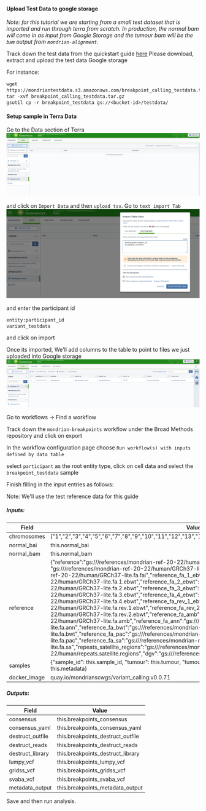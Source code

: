 #### Upload Test Data to google storage


*Note: for this tutorial we are starting from a small test dataset that is imported and run through terra from scratch. 
In production, the normal bam will come in as input from Google Storage and the tumour bam will be the `bam` output from `mondrian-alignment`.*


Track down the test data from the quickstart guide [here](../quickstart/breakpoint_calling.md) Please download, extract and upload the test data Google storage


For instance:
```
wget https://mondriantestdata.s3.amazonaws.com/breakpoint_calling_testdata.tar.gz
tar -xvf breakpoint_calling_testdata.tar.gz
gsutil cp -r breakpoint_testdata gs://<bucket-id>/testdata/
```


#### Setup sample in Terra Data

Go to the Data section of Terra
![Terra_Data](../assets/terra_data_import_data.png)

and click on `Import Data` and then `upload tsv`. Go to `text import Tab`
![Terra Alignment Data](../assets/terra_data_import_data_alignment_1.png)

and enter the participant id
```
entity:participant_id
variant_testdata
```
and click on import

Once its imported, We'll add columns to the table to point to files we just uploaded into Google storage
![Terra Breakpoint Data](../assets/terra_data_import_data_breakpoints.png)


Go to workflows -> Find a workflow


Track down the `mondrian-breakpoints` workflow under the Broad Methods repository and click on export


In the workflow configuration page
choose 
`Run workflow(s) with inputs defined by data table`

select `participant` as the root entity type, click on cell data and select the `breakpoint_testdata` sample


Finish filling in the input entries as follows:

Note: We'll use the test reference data for this guide

##### Inputs:

| Field | Value |
|-------|-------|
| chromosomes | ["1","2","3","4","5","6","7","8","9","10","11","12","13","14","15","16","17","18","19","20","21","22","X","Y"] |
| normal_bai | this.normal_bai |
| normal_bam | this.normal_bam |
| reference | {"reference":"gs://<bucket-id>/references/mondrian-ref-20-22/human/GRCh37-lite.fa","reference_gtf": "gs://<bucket-id>/references/mondrian-ref-20-22/human/GRCh37-lite.gtf","reference_fa_fai":"gs://<bucket-id>/references/mondrian-ref-20-22/human/GRCh37-lite.fa.fai","reference_fa_1_ebwt":"gs://<bucket-id>/references/mondrian-ref-20-22/human/GRCh37-lite.fa.1.ebwt","reference_fa_2_ebwt":"gs://<bucket-id>/references/mondrian-ref-20-22/human/GRCh37-lite.fa.2.ebwt","reference_fa_3_ebwt":"gs://<bucket-id>/references/mondrian-ref-20-22/human/GRCh37-lite.fa.3.ebwt","reference_fa_4_ebwt":"gs://<bucket-id>/references/mondrian-ref-20-22/human/GRCh37-lite.fa.4.ebwt","reference_fa_rev_1_ebwt":"gs://<bucket-id>/references/mondrian-ref-20-22/human/GRCh37-lite.fa.rev.1.ebwt","reference_fa_rev_2_ebwt":"gs://<bucket-id>/references/mondrian-ref-20-22/human/GRCh37-lite.fa.rev.2.ebwt","reference_fa_amb":"gs://<bucket-id>/references/mondrian-ref-20-22/human/GRCh37-lite.fa.amb","reference_fa_ann":"gs://<bucket-id>/references/mondrian-ref-20-22/human/GRCh37-lite.fa.ann","reference_fa_bwt":"gs://<bucket-id>/references/mondrian-ref-20-22/human/GRCh37-lite.fa.bwt","reference_fa_pac":"gs://<bucket-id>/references/mondrian-ref-20-22/human/GRCh37-lite.fa.pac","reference_fa_sa":"gs://<bucket-id>/references/mondrian-ref-20-22/human/GRCh37-lite.fa.sa","repeats_satellite_regions":"gs://<bucket-id>/references/mondrian-ref-20-22/human/repeats.satellite.regions","dgv":"gs://<bucket-id>/references/mondrian-ref-20-22/human/dgv.txt"} |
| samples | {"sample_id": this.sample_id, "tumour": this.tumour, "tumour_bai": this.tumour_bai, "metadata_input": this.metadata} |
| docker_image | quay.io/mondrianscwgs/variant_calling:v0.0.71 |


##### Outputs:

| Field | Value |
|-------|-------|
| consensus | this.breakpoints_consensus|
| consensus_yaml | this.breakpoints_consensus_yaml|
| destruct_outfile | this.breakpoints_destruct_outfile|
| destruct_reads | this.breakpoints_destruct_reads|
| destruct_library | this.breakpoints_destruct_library |
| lumpy_vcf | this.breakpoints_lumpy_vcf|
| gridss_vcf | this.breakpoints_gridss_vcf |
| svaba_vcf | this.breakpoints_svaba_vcf|
| metadata_output | this.breakpoints_metadata_output|


Save and then run analysis. 